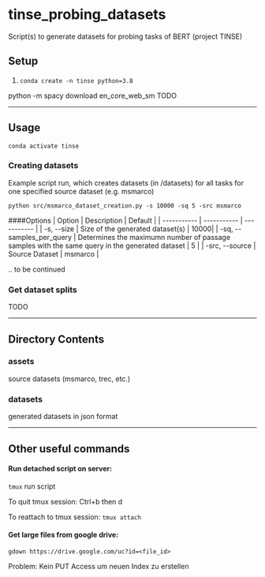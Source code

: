 # tinse_probing_datasets
Script(s) to generate datasets for probing tasks of BERT (project TINSE)



## Setup

1. ```conda create -n tinse python=3.8```

python -m spacy download en_core_web_sm
TODO


***

## Usage

```conda activate tinse```

### Creating datasets

Example script run, which creates datasets (in /datasets) for all tasks for one specified source dataset (e.g. msmarco)

```python src/msmarco_dataset_creation.py -s 10000 -sq 5 -src msmarco```

####Options
| Option      | Description | Default  |
| ----------- | ----------- | ----------- |
| -s, --size      | Size of the generated dataset(s) | 10000|
| -sq, --samples_per_query   | Determines the maximumn number of passage samples with the same query in the generated dataset         |  5 |
| -src, --source   | Source Dataset  | msmarco |

.. to be continued

### Get dataset splits

TODO

***

## Directory Contents

### assets
source datasets (msmarco, trec, etc.)

### datasets
generated datasets in json format

***

## Other useful commands

#### Run detached script on server:
```tmux```
run script

To quit tmux session:
Ctrl+b then d

To reattach to tmux session:
```tmux attach```

#### Get large files from google drive:

```gdown https://drive.google.com/uc?id=<file_id>```

Problem:
Kein PUT Access um neuen Index zu erstellen